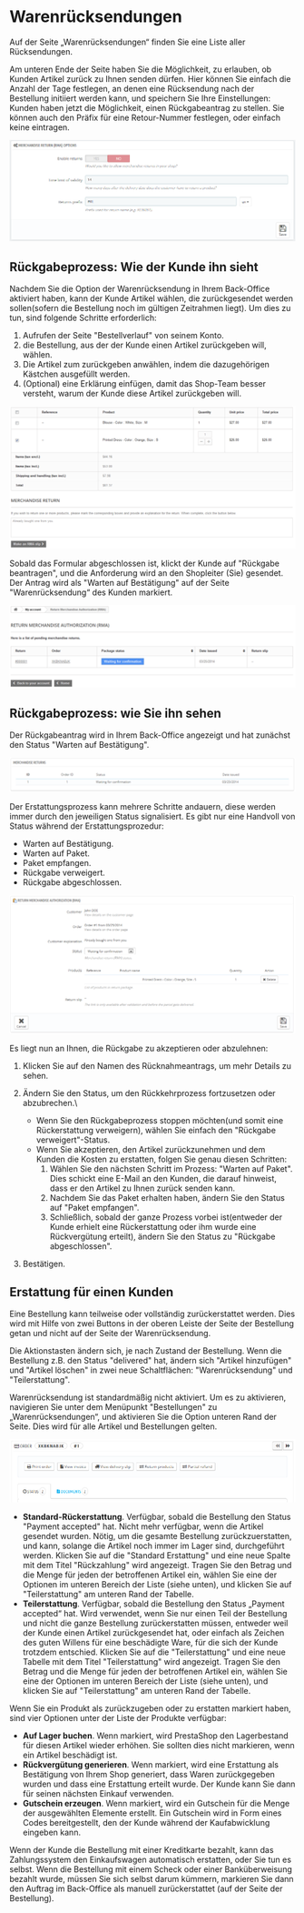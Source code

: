 # Warenrücksendungen

Auf der Seite „Warenrücksendungen“ finden Sie eine Liste aller Rücksendungen.

Am unteren Ende der Seite haben Sie die Möglichkeit, zu erlauben, ob Kunden Artikel zurück zu Ihnen senden dürfen. Hier können Sie einfach die Anzahl der Tage festlegen, an denen eine Rücksendung nach der Bestellung initiiert werden kann, und speichern Sie Ihre Einstellungen: Kunden haben jetzt die Möglichkeit, einen Rückgabeantrag zu stellen. Sie können auch den Präfix für eine Retour-Nummer festlegen, oder einfach keine eintragen.

![](../../../.gitbook/assets/38109196.png)

## Rückgabeprozess: Wie der Kunde ihn sieht <a href="#warenruecksendungen-rueckgabeprozess-wiederkundeihnsieht" id="warenruecksendungen-rueckgabeprozess-wiederkundeihnsieht"></a>

Nachdem Sie die Option der Warenrücksendung in Ihrem Back-Office aktiviert haben, kann der Kunde Artikel wählen, die zurückgesendet werden sollen(sofern die Bestellung noch im gültigen Zeitrahmen liegt). Um dies zu tun, sind folgende Schritte erforderlich:

1. Aufrufen der Seite "Bestellverlauf" von seinem Konto.
2. die Bestellung, aus der der Kunde einen Artikel zurückgeben will, wählen.
3. Die Artikel zum zurückgeben anwählen, indem die dazugehörigen Kästchen ausgefüllt werden.
4. (Optional) eine Erklärung einfügen, damit das Shop-Team besser versteht, warum der Kunde diese Artikel zurückgeben will.

![](../../../.gitbook/assets/23038595.png)

Sobald das Formular abgeschlossen ist, klickt der Kunde auf "Rückgabe beantragen", und die Anforderung wird an den Shopleiter (Sie) gesendet. Der Antrag wird als "Warten auf Bestätigung" auf der Seite "Warenrücksendung“ des Kunden markiert.

![](../../../.gitbook/assets/23038597.png)

## Rückgabeprozess: wie Sie ihn sehen <a href="#warenruecksendungen-rueckgabeprozess-wiesieihnsehen" id="warenruecksendungen-rueckgabeprozess-wiesieihnsehen"></a>

Der Rückgabeantrag wird in Ihrem Back-Office angezeigt und hat zunächst den Status "Warten auf Bestätigung".

![](../../../.gitbook/assets/23038598.png)

Der Erstattungsprozess kann mehrere Schritte andauern, diese werden immer durch den jeweiligen Status signalisiert. Es gibt nur eine Handvoll von Status während der Erstattungsprozedur:

* Warten auf Bestätigung.
* Warten auf Paket.
* Paket empfangen.
* Rückgabe verweigert.
* Rückgabe abgeschlossen.

![](../../../.gitbook/assets/23038601.png)

Es liegt nun an Ihnen, die Rückgabe zu akzeptieren oder abzulehnen:

1. Klicken Sie auf den Namen des Rücknahmeantrags, um mehr Details zu sehen.
2. Ändern Sie den Status, um den Rückkehrprozess fortzusetzen oder abzubrechen.\

   * Wenn Sie den Rückgabeprozess stoppen möchten(und somit eine Rückerstattung verweigern), wählen Sie einfach den "Rückgabe verweigert"-Status.
   * Wenn Sie akzeptieren, den Artikel zurückzunehmen und dem Kunden die Kosten zu erstatten, folgen Sie genau diesen Schritten:
     1. Wählen Sie den nächsten Schritt im Prozess: "Warten auf Paket". Dies schickt eine E-Mail an den Kunden, die darauf hinweist, dass er den Artikel zu Ihnen zurück senden kann.
     2. Nachdem Sie das Paket erhalten haben, ändern Sie den Status auf "Paket empfangen".
     3. Schließlich, sobald der ganze Prozess vorbei ist(entweder der Kunde erhielt eine Rückerstattung oder ihm wurde eine Rückvergütung erteilt), ändern Sie den Status zu "Rückgabe abgeschlossen".
3. Bestätigen.

## Erstattung für einen Kunden <a href="#warenruecksendungen-erstattungfuereinenkunden" id="warenruecksendungen-erstattungfuereinenkunden"></a>

Eine Bestellung kann teilweise oder vollständig zurückerstattet werden. Dies wird mit Hilfe von zwei Buttons in der oberen Leiste der Seite der Bestellung getan und nicht auf der Seite der Warenrücksendung.

Die Aktionstasten ändern sich, je nach Zustand der Bestellung. Wenn die Bestellung z.B. den Status "delivered" hat, ändern sich "Artikel hinzufügen" und "Artikel löschen" in zwei neue Schaltflächen: "Warenrücksendung" und "Teilerstattung".

Warenrücksendung  ist standardmäßig nicht aktiviert. Um es zu aktivieren, navigieren Sie unter dem Menüpunkt "Bestellungen" zu „Warenrücksendungen“, und aktivieren Sie die Option unteren Rand der Seite. Dies wird für alle Artikel und Bestellungen gelten.

![](../../../.gitbook/assets/23038603.png)

* **Standard-Rückerstattung**. Verfügbar, sobald die Bestellung den Status "Payment accepted" hat. Nicht mehr verfügbar, wenn die Artikel gesendet wurden. Nötig, um die gesamte Bestellung zurückzuerstatten, und kann, solange die Artikel noch immer im Lager sind, durchgeführt werden. Klicken Sie auf die "Standard Erstattung" und eine neue Spalte mit dem Titel "Rückzahlung" wird angezeigt. Tragen Sie den Betrag und die Menge für jeden der betroffenen Artikel ein, wählen Sie eine der Optionen im unteren Bereich der Liste (siehe unten), und klicken Sie auf "Teilerstattung" am unteren Rand der Tabelle.
* **Teilerstattung**. Verfügbar, sobald die Bestellung den Status „Payment accepted“ hat. Wird verwendet, wenn Sie nur einen Teil der Bestellung und nicht die ganze Bestellung zurückerstatten müssen, entweder weil der Kunde einen Artikel zurückgesendet hat, oder einfach als Zeichen des guten Willens für eine beschädigte Ware, für die sich der Kunde trotzdem entschied. Klicken Sie auf die "Teilerstattung" und eine neue Tabelle mit dem Titel "Teilerstattung" wird angezeigt. Tragen Sie den Betrag und die Menge für jeden der betroffenen Artikel ein, wählen Sie eine der Optionen im unteren Bereich der Liste (siehe unten), und klicken Sie auf "Teilerstattung" am unteren Rand der Tabelle.

Wenn Sie ein Produkt als zurückzugeben oder zu erstatten markiert haben, sind vier Optionen unter der Liste der Produkte verfügbar:

* **Auf Lager buchen**. Wenn markiert, wird PrestaShop den Lagerbestand für diesen Artikel wieder erhöhen. Sie sollten dies nicht markieren, wenn ein Artikel beschädigt ist.
* **Rückvergütung generieren**. Wenn markiert, wird eine Erstattung als Bestätigung von Ihrem Shop generiert, dass Waren zurückgegeben wurden und dass eine Erstattung erteilt wurde. Der Kunde kann Sie dann für seinen nächsten Einkauf verwenden.
* **Gutschein erzeugen**. Wenn markiert, wird ein Gutschein für die Menge der ausgewählten Elemente erstellt. Ein Gutschein wird in Form eines Codes bereitgestellt, den der Kunde während der Kaufabwicklung eingeben kann.

Wenn der Kunde die Bestellung mit einer Kreditkarte bezahlt, kann das Zahlungssystem den Einkaufswagen automatisch erstatten, oder Sie tun es selbst. Wenn die Bestellung mit einem Scheck oder einer Banküberweisung bezahlt wurde, müssen Sie sich selbst darum kümmern, markieren Sie dann den Auftrag im Back-Office als manuell zurückerstattet (auf der Seite der Bestellung).
